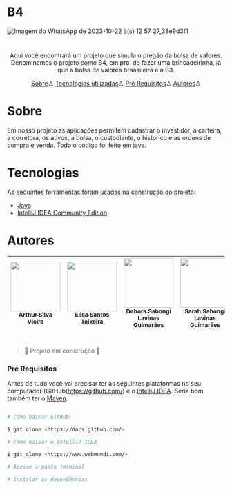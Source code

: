 # B4 

![Imagem do WhatsApp de 2023-10-22 à(s) 12 57 27_33e9d3f1](https://github.com/ArthurSilvaVieira/Logica/assets/126774200/33d180f2-e0ff-4947-a400-e3465476a080)

<h1> </h1>

<p align="center"> Aqui você encontrará um projeto que simula o pregão da bolsa de valores. Denominamos o projeto como B4, em prol de fazer uma brincadeirinha, já que a bolsa de valores braasileira é a B3. </p>

<p align="center">
  <a href="#sobre">Sobre</a>♙
  <a href="#Tecnologias">Tecnologias utilizadas</a>♙
  <a href="#pre-requisitos">Pré Requisitos</a>♙
  <a href="#autores">Autores</a>♙
</p>



# Sobre

 <p>Em nosso projeto as aplicações permitem cadastrar o  investidor, a carteira, a corretora, os ativos, a bolsa, o custodiante, o historico e as ordens de compra e venda. Todo o código 
  foi feito em java.</p>



<h1> </h1>

# Tecnologias
As sequintes ferramentas foram usadas na construção do projeto:
- [Java](https://www.java.com/pt-BR/)
- [IntelliJ IDEA Community Edition](https://www.jetbrains.com/idea/download/?section=windows)
  
<h1> </h1>

# Autores

| [<img loading="lazy" src="https://lh3.googleusercontent.com/pw/ADCreHep7xvW4S7kUEVS3yltO-Mh9ZFbvjhZX0hw_nTV8ky97kcgyP4EttSGTdRLlFqTcrolTYwnbsBqZRSzcfXPojsVCsV-t7KbPu4ko4WXfHUSx4rJnY0E2Itx_lU6E4lyfwUeypEQROfLx_8k81a2XLn69ebIWXxl9ckkO2IWCHlKyIb8uql_77WaY11NlqUTpvHUJk8ZZec8SfeTThd71ASQ4IEKtJ4xoG9_FzNJnB7uXLapMLVR7lYgUtVCxkhtS2ERIZYcg11Gt5aOqVjGPrrB_G9MnT0FdY8FZIrMqRjaB1IIj5wlbHaFsd1QQu2fB3uBrYbfWU3LDFfKzNcVGCDLY_qNM58oLAWbQg9oDKn7b77w5Xo3ep2yeNpMXjSh5uEK1Wkogm7qAwIJ9Wg8vQ9ZObTdEQWpqIGfLkJf_yEm462DOo-ZQSbtV7VvDZE39W8cg3Z8dleMwEgloG7yEK1WYddduLokDX-tc2F16-1FFYKl54uGUOtTw0hr3x0GZfl6qnJoi_pPUDmE-MD4zBFkDbvV2yUx4a-x-3H1dZfUAANv90b8LHBLWzzr2R51NDSHnvqo5Q4tqAjzvG4ED7nlc0Rae08qkuEwjtbTARpZfklBO5JCfZENXRjhK-gB8ZxhqE9FvZwzvJUbzCi-zzcOYlW5XkSDaw5PVLJhD26wOkXC1plcfhvHBpaCaI7t_Bkwd-0F-e4y3XtTBdJtJxy6eNrk-od7T98-ED0XjKTf5znx3bWyBmZ0DPe9lxbI8MNHNSiFl0n-iYcpzbVsZAdZL6yAMB8Yzd6DzFViCnU2fMkyvW_v-v9XiXwwPJt5I2pS_ElOlPJPvY2GpxsGENVsA3MRf1syOflNbFmiOIuglahnGMYNN4-r44BpTkg04kwZijhCKb-Ohk5BGrlqNMdAkMZVi-XiT7_OEDYqMQ6CEVpO4y7yQum4OsY72uw=w659-h658-s-no?authuser=0" width=115><br><sub>Arthur Silva Vieira</sub>](https://github.com/ArthurSilvaVieira) |  [<img loading="lazy" src="https://lh3.googleusercontent.com/pw/ADCreHcZA6VUZ5Hier2rwZvV8baRp_BF-7mCuxMcjTITHvBorviRPCXtinxImIUDX0RSfZY_ol9zskTs-1EaPI6QhCPO8XE3dcY3ibBw5LwJXWFOwUCP2eIRaFVOwjphkmLdUrhFcYZmMwYxoSTxGeyNEuQodmiIDtRYQLCKfBHfl60DmhyUDb9yQe1ECd7dHim5k20dk2a46Zi8wZTMAi8_lsYI6CTi1BHWG271okrrcRhyIPvDffMygfORm2iBYbgTG8VLzFdNLXDOi2e7IJnw7puyv00d1EYEBJzHeg4NKS0ozvxXh-juh21EwgBJt_TBes4PfaEuNr7k-5rFRIcqNMcRKFarzusI0mf6GSLyy9SumQdKSFy2OmFWaQmvk22_4mMPE4wV92VBYJkLG5xC5lVwa1t3qeHNblfjpveofBNXBsBbxOaXEQvBzjdtyaFu_nS2LfvdASmTQZs5jh8NNB6WyuiPwzUyKqCLxNzc-DbWOsJTHIhx_yQoJoOfFMC0XMLnyxnunxvK9l8bm15GTLXAIAUtL_npND_7be3sAFQDFFlh4284OeWcOfK2eOxe2373pHvXcyubyNc3ANo12fYR7GoWmIrN7j6O22hUWOzCMsgq54f6eMBdQi12HEC2k_tF6T9sJcMnj_uBmNGeOssW3qXDhMtx-93b7SmCzJahQAvSxlUtMGJSlUJfwflFEsqKE_ySI_V4QhdPkEOTmTANj0jpEOBHkCqdtSoduaUVBKNW5KP_hj_iP3LKbMhFu4TOl2vweDtEgCFhAYQGjHI012eH5VEuNV1d2ojY35by0bZ9Qkg_oIaeHCOolSa3YtjuotXD9ijIUrgoILzmjODlOvUb0a0tu_9Cs5r1xvL8MZY027AzgFhoW9CZfbxdV7R95ldCZ44_4p01AHbXbszTNjfcUwKDIv8SZDW_QpT5gzX9Dus-Qi3Gb7w0ApQ=w595-h597-s-no?authuser=0" width=115><br><sub>Elisa Santos Teixeira</sub>](https://github.com/Elisa1912) |  [<img loading="lazy" src="https://lh3.googleusercontent.com/pw/ADCreHff13aAQz9DVmC6V_f5gB4-Q6JJvtKQpSnY7l6DzEyVyJaFZAIUixfkIa_yy0dw1aD7gTZDiiBUQNdX_k17I9U7hUV5snqOrg_aqMByJt_acd7iMdhfjhZUQL4hxvmPLcNLxWhZ4yHQrfbBgQr76CKLzb0-3ZukTmPcHf587UhApNc9JxEBB_gUkhpyz1VpQ7fxcz080JTSImz7SR3i580zKHou5-9XlVT5Er73BHDL9X0eb3wG8z6Y-lU7696MEb0sKX5LP3Z1e5YCbp-urk1KcfFIhIIq_TnmWm7uSlZQHyytdyCP-3sAz3kqm6YwkqHMWQHWMW-OxrhVBBmBWDAqQbd06AKjHJfZ9FVPReVMci6oaeAdGtQ0Wz_bKsOay1CcgMXY9gBVILu9pAGZIZs3q5jEit3L42jMCierjf9Lkw28rMZb1qfzkh4pD_HfIlwpeQUrt8i2JVZpHqd9yoE2PqJjgfUrePr-n1XX4rXzTKdOQST3aG5Mr9K0w3d08dRUnDcGf6g3TSZ0-O0f6UB6eObKCvV_UX8hqoyyF0ZQj-Z_vpFsAwplMYpHlLoGkoDQFRl7v3LgIy9OkAHItH-SQrou1SEtfU-UoaXCaXUObpTjKvEtIh9Ss1X69Z01kkzvxq3Gkf3GoDYQtxWJGT0-qZBYpljf6s80Y3rI99RGaraP7A13dzfpSZ5duw5cj3Z_P9xz_UxmeopbY84FYGe1gSIzJWAFtXbYXdi8Cj7domOzjheAtunEfkx1bk3eoZXHey6hzOxkBz42gWDsMPLZX69GN8dDNJF-CDuusA4413hQ7FEnm_9t3xyUVelA9NjQTgIszV-B9137SBjRUEc6qJrAwn_sOBuV-0S0dyQMgmeKs9A60rNN9f7Sz2DtrsuRQUhU2G6V_kRW_C9NUCSKPexaO9wWWObJo2hdoDzAwk1ilFw654_fEW3M6XQ=w601-h601-s-no?authuser=0" width=115><br><sub>Debora Sabongi Lavinas Guimarães</sub>](https://github.com/Sabongi08) |  [<img loading="lazy" src="https://lh3.googleusercontent.com/pw/ADCreHekU2TR0LawxqxhhKfX5N46f3Au_af29kIYv-O1Ohq9thf8nyz07qzW7c9eySIXhX9epfQUQcqJzxDx6oxTyJANV8Jz4kQDsqhTUvhhQ5hAiQFdhRh1b8MsupJsAP9bZ5JCJKKg3l85IiU2A_a68IToCiWVFOK7ePrL6ZTyV8LSUNl9F5DAh926ZObZFeK7Z3eka-LgI9nOnP94_wphTiOg3s9DoSSg0DHYJHGqzNVzzUCeyHN8IJxK1ObzafnnThXkYsu4IkKEJKf39Vxu1i5oFKZgdkp-9EbVZ740Efs8jbr7nMG-HxnaCMhs-ITsFArbx2qmdrRpxDnZvzcBFaFgR6Og7hvOTn-URzSD0q13myCFYaBOdNh8rL1YaMlKNIIuwwZv7tIE85_o-3N9AVhcUKSGc-FG1o4fHJ5CWdaHGCcsBLjNoviJxwHKYkqqwISn6AMoqnXe23jkCzuM4uOHC-8MMf-FjY8iDM32142lF9vUuzCBCWGG90R3e-lLOe5Zp986HoyrbwtTuTvECP-1E9RSyKh4DcVmOq-FhvheI-DFw4jhgLftGc6IBHi1DGKUzVaQYh5abUdqSlEeu1J-1T3BUjeywVTyHBnWjzwLanebJU7fjlG_Y3BK13NDffGeHt3HC-RAtXR8cQSeOPSMuNg-L_3gCo0pr6Anx8YCapGrnBcp9pdlLuT2aQO2WGBpx6P-drZUrmLUD-sMBQMtk8_XYlH0qDerWW_QSOU9ddvF2esu-Lq3sZcBcvdr2nt503sxtJbwG5bZGcY8ZU8PmNYaqkSvqoR-FfiZagB0O7mysjPjU3_5JkE6u6TIleEcvjcWHghFuorgG_6RUC4LMcFQK0EJkL7YJzVPpzuoLYUV4B7fm4LE9s4ognI3pJNG8BOfOSBP490i3yacZXEIC5I04MwSXEm2BldXQQrFZEO_wzsAXJBstPMFGW0=w597-h597-s-no?authuser=0" width=115><br><sub>Sarah Sabongi Lavinas Guimarães</sub>](https://github.com/SarahSLG) |
| :---: | :---: | :---: | :---: |

<h1> </h1>

> :construction: Projeto em construção :construction:

### Pré Requisitos 
Antes de tudo você vai precisar ter às seguintes plataformas no seu computador [GitHub(https://github.com/) e o [IntelliJ IDEA](https://www.jetbrains.com/idea/). Seria bom também ter o [Maven](https://maven.apache.org/). 

```bash 

# Como baixar GitHub

$ git clone <https://docs.github.com/>

# Como baixar o IntelliJ IDEA

$ git clone <https://www.webmundi.com/>

# Acesse a pasta terminal 

# Instalar as dependências 

``` 
